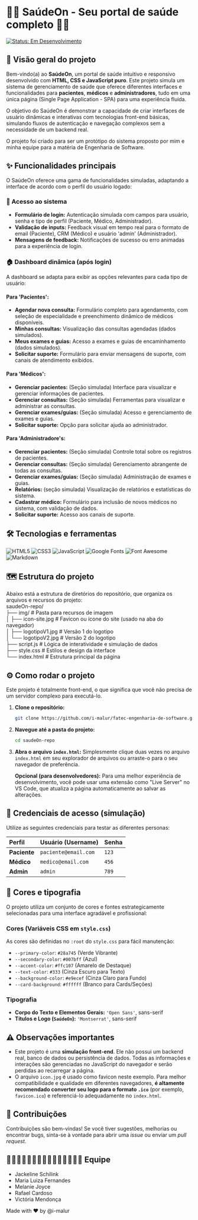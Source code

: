 # 👩‍⚕️ SaúdeOn - Seu portal de saúde completo 👨‍⚕️

[![Status: Em Desenvolvimento](https://img.shields.io/badge/Status-Em%20Desenvolvimento-blue.svg)](https://github.com/seu-usuario/saudeon-repo/commits/main) 

## 🌟 Visão geral do projeto

Bem-vindo(a) ao **SaúdeOn**, um portal de saúde intuitivo e responsivo desenvolvido com **HTML, CSS e JavaScript puro**. Este projeto simula um sistema de gerenciamento de saúde que oferece diferentes interfaces e funcionalidades para **pacientes**, **médicos** e **administradores**, tudo em uma única página (Single Page Application - SPA) para uma experiência fluida.

O objetivo do SaúdeOn é demonstrar a capacidade de criar interfaces de usuário dinâmicas e interativas com tecnologias front-end básicas, simulando fluxos de autenticação e navegação complexos sem a necessidade de um backend real.

O projeto foi criado para ser um protótipo do sistema proposto por mim e minha equipe para a matéria de Engenharia de Software.

## ✨ Funcionalidades principais

O SaúdeOn oferece uma gama de funcionalidades simuladas, adaptando a interface de acordo com o perfil do usuário logado:

### 👤 Acesso ao sistema
* **Formulário de login:** Autenticação simulada com campos para usuário, senha e tipo de perfil (Paciente, Médico, Administrador).
* **Validação de inputs:** Feedback visual em tempo real para o formato de email (Paciente), CRM (Médico) e usuário 'admin' (Administrador).
* **Mensagens de feedback:** Notificações de sucesso ou erro animadas para a experiência de login.

### 🏠 Dashboard dinâmica (após login)
A dashboard se adapta para exibir as opções relevantes para cada tipo de usuário:

#### Para 'Pacientes':
* **Agendar nova consulta:** Formulário completo para agendamento, com seleção de especialidade e preenchimento dinâmico de médicos disponíveis.
* **Minhas consultas:** Visualização das consultas agendadas (dados simulados).
* **Meus exames e guias:** Acesso a exames e guias de encaminhamento (dados simulados).
* **Solicitar suporte:** Formulário para enviar mensagens de suporte, com canais de atendimento exibidos.

#### Para 'Médicos':
* **Gerenciar pacientes:** (Seção simulada) Interface para visualizar e gerenciar informações de pacientes.
* **Gerenciar consultas:** (Seção simulada) Ferramentas para visualizar e administrar as consultas.
* **Gerenciar exames/guias:** (Seção simulada) Acesso e gerenciamento de exames e guias.
* **Solicitar suporte:** Opção para solicitar ajuda ao administrador.

#### Para 'Administradore's:
* **Gerenciar pacientes:** (Seção simulada) Controle total sobre os registros de pacientes.
* **Gerenciar consultas:** (Seção simulada) Gerenciamento abrangente de todas as consultas.
* **Gerenciar exames/guias:** (Seção simulada) Administração de exames e guias.
* **Relatórios:** (seção simulada) Visualização de relatórios e estatísticas do sistema.
* **Cadastrar médico:** Formulário para inclusão de novos médicos no sistema, com validação de dados.
* **Solicitar suporte:** Acesso aos canais de suporte.

## 🛠️ Tecnologias e ferramentas

![HTML5](https://img.shields.io/badge/html5-%23E34F26.svg?style=for-the-badge&logo=html5&logoColor=white)
![CSS3](https://img.shields.io/badge/css3-%231572B6.svg?style=for-the-badge&logo=css3&logoColor=white)
![JavaScript](https://img.shields.io/badge/javascript-%23323330.svg?style=for-the-badge&logo=javascript&logoColor=%23F7DF1E)
![Google Fonts](https://img.shields.io/badge/Google%20Fonts-4285F4?style=for-the-badge&logo=googlefonts&logoColor=white)
![Font Awesome](https://img.shields.io/badge/Font_Awesome-339AF0?style=for-the-badge&logo=fontawesome&logoColor=white)
![Markdown](https://img.shields.io/badge/markdown-%23000000.svg?style=for-the-badge&logo=markdown&logoColor=white)

## 🗺️ Estrutura do projeto

Abaixo está a estrutura de diretórios do repositório, que organiza os arquivos e recursos do projeto:  
saudeOn-repo/  
├── img/                       # Pasta para recursos de imagem  
│   ├── icon-site.jpg          # Favicon ou ícone do site (usado na aba do navegador)  
│   ├── logotipoV1.jpg         # Versão 1 do logotipo  
│   └── logotipoV2.jpg         # Versão 2 do logotipo  
├── script.js                  # Lógica de interatividade e simulação de dados  
├── style.css                  # Estilos e design da interface  
└── index.html                 # Estrutura principal da página  

## ⚙️ Como rodar o projeto

Este projeto é totalmente front-end, o que significa que você não precisa de um servidor complexo para executá-lo.

1.  **Clone o repositório:**
    ```bash
    git clone https://github.com/i-malur/fatec-engenharia-de-software.git
    ```

2.  **Navegue até a pasta do projeto:**
    ```bash
    cd saudeOn-repo
    ```

3.  **Abra o arquivo `index.html`:**
    Simplesmente clique duas vezes no arquivo `index.html` em seu explorador de arquivos ou arraste-o para o seu navegador de preferência.

    **Opcional (para desenvolvedores):** Para uma melhor experiência de desenvolvimento, você pode usar uma extensão como "Live Server" no VS Code, que atualiza a página automaticamente ao salvar as alterações.

## 🔑 Credenciais de acesso (simulação)

Utilize as seguintes credenciais para testar as diferentes personas:

| Perfil        | Usuário (Username)    | Senha   |
| :------------ | :-------------------- | :------ |
| **Paciente** | `paciente@email.com`  | `123`   |
| **Médico** | `medico@email.com`    | `456`   |
| **Admin** | `admin`               | `789`   |

## 🎨 Cores e tipografia

O projeto utiliza um conjunto de cores e fontes estrategicamente selecionadas para uma interface agradável e profissional:

### Cores (Variáveis CSS em `style.css`)
As cores são definidas no `:root` do `style.css` para fácil manutenção:
* `--primary-color`: `#28a745` (Verde Vibrante)
* `--secondary-color`: `#007bff` (Azul)
* `--accent-color`: `#ffc107` (Amarelo de Destaque)
* `--text-color`: `#333` (Cinza Escuro para Texto)
* `--background-color`: `#e9ecef` (Cinza Claro para Fundo)
* `--card-background`: `#ffffff` (Branco para Cards/Seções)

### Tipografia
* **Corpo do Texto e Elementos Gerais:** `'Open Sans'`, sans-serif
* **Títulos e Logo (`SaúdeOn`):** `'Montserrat'`, sans-serif


## ⚠️ Observações importantes

* Este projeto é uma **simulação front-end**. Ele não possui um backend real, banco de dados ou persistência de dados. Todas as informações e interações são gerenciadas no JavaScript do navegador e serão perdidas ao recarregar a página.
* O arquivo `icon.jpg` é usado como favicon neste exemplo. Para melhor compatibilidade e qualidade em diferentes navegadores, **é altamente recomendado converter seu logo para o formato `.ico`** (por exemplo, `favicon.ico`) e referenciá-lo adequadamente no `index.html`.

## 🤝 Contribuições

Contribuições são bem-vindas! Se você tiver sugestões, melhorias ou encontrar bugs, sinta-se à vontade para abrir uma *issue* ou enviar um *pull request*.


## 👨🏻‍💻👩🏻‍💻👩🏻‍💻👩🏻‍💻👩🏾‍💻 Equipe
* Jackeline Schilink 
* Maria Luiza Fernandes
* Melanie Joyce
* Rafael Cardoso
* Victória Mendonça

Made with ❤️ by @i-malur


